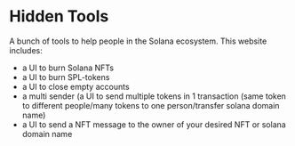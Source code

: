 # Hidden Tools

A bunch of tools to help people in the Solana ecosystem. This website includes:
- a UI to burn Solana NFTs
- a UI to burn SPL-tokens
- a UI to close empty accounts
- a multi sender (a UI to send multiple tokens in 1 transaction (same token to different people/many tokens to one person/transfer solana domain name)
- a UI to send a NFT message to the owner of your desired NFT or solana domain name
